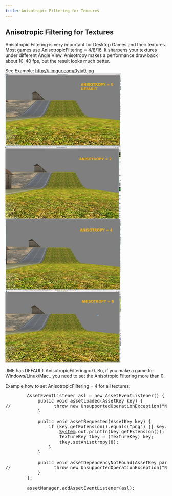 ```yaml
---
title: Anisotropic Filtering for Textures
---
```

<h2 class="sectionedit1" id="anisotropic_filtering_for_textures">Anisotropic Filtering for Textures</h2>
<div class="level2">

<p>
Anisotropic Filtering is very important for Desktop Games and their textures. Most games use AnisotropicFiltering = 4/8/16. It sharpens your textures under different Angle View. 
Anisotropy makes a performance draw back about 10-40 fps, but the result looks much better.
</p>

<p>
See Example: <a href="http://i.imgur.com/0yiv9.jpg" class="urlextern" title="http://i.imgur.com/0yiv9.jpg" rel="nofollow">http://i.imgur.com/0yiv9.jpg</a>
<a href="/resources/jme3-advanced-anisotropy_example_mifth_01.jpg" class="media" title="jme3:advanced:anisotropy_example_mifth_01.jpg"><img src="/resources/jme3-advanced-anisotropy_example_mifth_01.jpg" class="mediaright" title="anisotropy_example_mifth_01.jpg" alt="anisotropy_example_mifth_01.jpg" width="360" height="900" /></a>
</p>

<p>
JME has DEFAULT AnisotropicFiltering = 0. So, if you make a game for Windows/Linux/Mac.. you need to set the Anisotropic Filtering more than 0.
</p>

<p>
Example how to set AnisotropicFiltering = 4 for all textures:
</p>
<pre class="code java">        AssetEventListener asl <span class="sy0">=</span> <span class="kw1">new</span> AssetEventListener<span class="br0">(</span><span class="br0">)</span> <span class="br0">{</span>
            <span class="kw1">public</span> <span class="kw4">void</span> assetLoaded<span class="br0">(</span>AssetKey key<span class="br0">)</span> <span class="br0">{</span>
<span class="co1">//                throw new UnsupportedOperationException("Not supported yet.");</span>
            <span class="br0">}</span>
 
            <span class="kw1">public</span> <span class="kw4">void</span> assetRequested<span class="br0">(</span>AssetKey key<span class="br0">)</span> <span class="br0">{</span>
                <span class="kw1">if</span> <span class="br0">(</span>key.<span class="me1">getExtension</span><span class="br0">(</span><span class="br0">)</span>.<span class="me1">equals</span><span class="br0">(</span><span class="st0">"png"</span><span class="br0">)</span> <span class="sy0">||</span> key.<span class="me1">getExtension</span><span class="br0">(</span><span class="br0">)</span>.<span class="me1">equals</span><span class="br0">(</span><span class="st0">"jpg"</span><span class="br0">)</span> <span class="sy0">||</span> key.<span class="me1">getExtension</span><span class="br0">(</span><span class="br0">)</span>.<span class="me1">equals</span><span class="br0">(</span><span class="st0">"dds"</span><span class="br0">)</span><span class="br0">)</span> <span class="br0">{</span>
                    <a href="http://www.google.com/search?hl=en&amp;q=allinurl%3Adocs.oracle.com+javase+docs+api+system"><span class="kw3">System</span></a>.<span class="me1">out</span>.<span class="me1">println</span><span class="br0">(</span>key.<span class="me1">getExtension</span><span class="br0">(</span><span class="br0">)</span><span class="br0">)</span><span class="sy0">;</span>
                    TextureKey tkey <span class="sy0">=</span> <span class="br0">(</span>TextureKey<span class="br0">)</span> key<span class="sy0">;</span>
                    tkey.<span class="me1">setAnisotropy</span><span class="br0">(</span><span class="nu0">8</span><span class="br0">)</span><span class="sy0">;</span>
                <span class="br0">}</span>
            <span class="br0">}</span>
 
            <span class="kw1">public</span> <span class="kw4">void</span> assetDependencyNotFound<span class="br0">(</span>AssetKey parentKey, AssetKey dependentAssetKey<span class="br0">)</span> <span class="br0">{</span>
<span class="co1">//                throw new UnsupportedOperationException("Not supported yet.");</span>
            <span class="br0">}</span>
        <span class="br0">}</span><span class="sy0">;</span>
 
        assetManager.<span class="me1">addAssetEventListener</span><span class="br0">(</span>asl<span class="br0">)</span><span class="sy0">;</span></pre>

</div>
